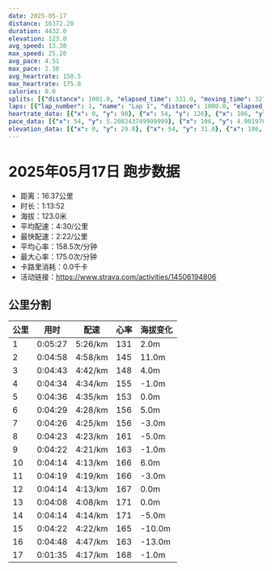 ```yaml
---
date: 2025-05-17
distance: 16372.20
duration: 4432.0
elevation: 123.0
avg_speed: 13.30
max_speed: 25.20
avg_pace: 4.51
max_pace: 2.38
avg_heartrate: 158.5
max_heartrate: 175.0
calories: 0.0
splits: [{"distance": 1001.0, "elapsed_time": 331.0, "moving_time": 327.0, "average_speed": 3.06, "pace": 5.446633986928104, "average_heartrate": 131.0703363914373, "elevation_difference": 2.0, "split_number": 1}, {"distance": 999.0, "elapsed_time": 298.0, "moving_time": 298.0, "average_speed": 3.35, "pace": 4.975134328358209, "average_heartrate": 145.49328859060404, "elevation_difference": 11.0, "split_number": 2}, {"distance": 1001.5, "elapsed_time": 283.0, "moving_time": 283.0, "average_speed": 3.54, "pace": 4.708107344632768, "average_heartrate": 148.50179211469535, "elevation_difference": 4.0, "split_number": 3}, {"distance": 998.5, "elapsed_time": 274.0, "moving_time": 274.0, "average_speed": 3.64, "pace": 4.578763736263736, "average_heartrate": 155.0912408759124, "elevation_difference": -1.0, "split_number": 4}, {"distance": 1002.5, "elapsed_time": 276.0, "moving_time": 276.0, "average_speed": 3.63, "pace": 4.591377410468319, "average_heartrate": 153.768115942029, "elevation_difference": 0.0, "split_number": 5}, {"distance": 999.5, "elapsed_time": 269.0, "moving_time": 269.0, "average_speed": 3.72, "pace": 4.4802956989247305, "average_heartrate": 156.74349442379182, "elevation_difference": 5.0, "split_number": 6}, {"distance": 999.0, "elapsed_time": 266.0, "moving_time": 266.0, "average_speed": 3.76, "pace": 4.4326329787234044, "average_heartrate": 156.20676691729324, "elevation_difference": -3.0, "split_number": 7}, {"distance": 1000.0, "elapsed_time": 263.0, "moving_time": 263.0, "average_speed": 3.8, "pace": 4.385973684210526, "average_heartrate": 161.40304182509504, "elevation_difference": -5.0, "split_number": 8}, {"distance": 1002.0, "elapsed_time": 262.0, "moving_time": 262.0, "average_speed": 3.82, "pace": 4.363010471204189, "average_heartrate": 163.3320610687023, "elevation_difference": -1.0, "split_number": 9}, {"distance": 1000.0, "elapsed_time": 254.0, "moving_time": 254.0, "average_speed": 3.94, "pace": 4.230126903553299, "average_heartrate": 166.66929133858267, "elevation_difference": 6.0, "split_number": 10}, {"distance": 997.0, "elapsed_time": 259.0, "moving_time": 259.0, "average_speed": 3.85, "pace": 4.3290129870129865, "average_heartrate": 166.66023166023166, "elevation_difference": -3.0, "split_number": 11}, {"distance": 1003.0, "elapsed_time": 254.0, "moving_time": 254.0, "average_speed": 3.95, "pace": 4.219417721518987, "average_heartrate": 167.6496062992126, "elevation_difference": 0.0, "split_number": 12}, {"distance": 999.0, "elapsed_time": 248.0, "moving_time": 248.0, "average_speed": 4.03, "pace": 4.135657568238213, "average_heartrate": 171.2298387096774, "elevation_difference": 0.0, "split_number": 13}, {"distance": 999.0, "elapsed_time": 254.0, "moving_time": 254.0, "average_speed": 3.93, "pace": 4.24089058524173, "average_heartrate": 171.24409448818898, "elevation_difference": -5.0, "split_number": 14}, {"distance": 999.0, "elapsed_time": 266.0, "moving_time": 262.0, "average_speed": 3.81, "pace": 4.374461942257217, "average_heartrate": 165.54580152671755, "elevation_difference": -10.0, "split_number": 15}, {"distance": 1003.0, "elapsed_time": 288.0, "moving_time": 288.0, "average_speed": 3.48, "pace": 4.789281609195402, "average_heartrate": 163.25, "elevation_difference": -13.0, "split_number": 16}, {"distance": 369.2, "elapsed_time": 95.0, "moving_time": 95.0, "average_speed": 3.89, "pace": 4.284498714652956, "average_heartrate": 168.1263157894737, "elevation_difference": -1.0, "split_number": 17}]
laps: [{"lap_number": 1, "name": "Lap 1", "distance": 1000.0, "elapsed_time": 329.0, "moving_time": 329.0, "average_speed": 3.04, "pace": 5.482467105263157, "average_heartrate": 129.42857142857142, "max_heartrate": 145, "start_date": "2025-05-17 16:43:39+00:00", "elevation_difference": 13.0}, {"lap_number": 2, "name": "Lap 2", "distance": 1000.0, "elapsed_time": 298.0, "moving_time": 298.0, "average_speed": 3.36, "pace": 4.960327380952381, "average_heartrate": 145.83333333333334, "max_heartrate": 151, "start_date": "2025-05-17 16:49:10+00:00", "elevation_difference": 15.0}, {"lap_number": 3, "name": "Lap 3", "distance": 1000.0, "elapsed_time": 282.0, "moving_time": 282.0, "average_speed": 3.55, "pace": 4.694845070422535, "average_heartrate": 148.66666666666666, "max_heartrate": 155, "start_date": "2025-05-17 16:54:08+00:00", "elevation_difference": 13.0}, {"lap_number": 4, "name": "Lap 4", "distance": 1000.0, "elapsed_time": 274.0, "moving_time": 274.0, "average_speed": 3.65, "pace": 4.566219178082192, "average_heartrate": 155.16666666666666, "max_heartrate": 163, "start_date": "2025-05-17 16:58:51+00:00", "elevation_difference": 7.0}, {"lap_number": 5, "name": "Lap 5", "distance": 1000.0, "elapsed_time": 275.0, "moving_time": 275.0, "average_speed": 3.64, "pace": 4.578763736263736, "average_heartrate": 153.83333333333334, "max_heartrate": 160, "start_date": "2025-05-17 17:03:25+00:00", "elevation_difference": 8.0}, {"lap_number": 6, "name": "Lap 6", "distance": 1000.0, "elapsed_time": 269.0, "moving_time": 269.0, "average_speed": 3.72, "pace": 4.4802956989247305, "average_heartrate": 156.33333333333334, "max_heartrate": 167, "start_date": "2025-05-17 17:08:01+00:00", "elevation_difference": 9.0}, {"lap_number": 7, "name": "Lap 7", "distance": 1000.0, "elapsed_time": 266.0, "moving_time": 266.0, "average_speed": 3.76, "pace": 4.4326329787234044, "average_heartrate": 156.0, "max_heartrate": 160, "start_date": "2025-05-17 17:12:30+00:00", "elevation_difference": 4.0}, {"lap_number": 8, "name": "Lap 8", "distance": 1000.0, "elapsed_time": 263.0, "moving_time": 263.0, "average_speed": 3.8, "pace": 4.385973684210526, "average_heartrate": 161.83333333333334, "max_heartrate": 167, "start_date": "2025-05-17 17:16:56+00:00", "elevation_difference": 5.0}, {"lap_number": 9, "name": "Lap 9", "distance": 1000.0, "elapsed_time": 261.0, "moving_time": 261.0, "average_speed": 3.83, "pace": 4.351618798955613, "average_heartrate": 163.0, "max_heartrate": 168, "start_date": "2025-05-17 17:21:19+00:00", "elevation_difference": 8.0}, {"lap_number": 10, "name": "Lap 10", "distance": 1000.0, "elapsed_time": 254.0, "moving_time": 254.0, "average_speed": 3.94, "pace": 4.230126903553299, "average_heartrate": 166.28571428571428, "max_heartrate": 173, "start_date": "2025-05-17 17:25:41+00:00", "elevation_difference": 10.0}, {"lap_number": 11, "name": "Lap 11", "distance": 1000.0, "elapsed_time": 259.0, "moving_time": 259.0, "average_speed": 3.86, "pace": 4.3177979274611396, "average_heartrate": 167.16666666666666, "max_heartrate": 169, "start_date": "2025-05-17 17:29:55+00:00", "elevation_difference": 4.0}, {"lap_number": 12, "name": "Lap 12", "distance": 1000.0, "elapsed_time": 253.0, "moving_time": 253.0, "average_speed": 3.95, "pace": 4.219417721518987, "average_heartrate": 168.0, "max_heartrate": 170, "start_date": "2025-05-17 17:34:14+00:00", "elevation_difference": 7.0}, {"lap_number": 13, "name": "Lap 13", "distance": 1000.0, "elapsed_time": 248.0, "moving_time": 248.0, "average_speed": 4.03, "pace": 4.135657568238213, "average_heartrate": 171.5, "max_heartrate": 173, "start_date": "2025-05-17 17:38:28+00:00", "elevation_difference": 4.0}, {"lap_number": 14, "name": "Lap 14", "distance": 1000.0, "elapsed_time": 254.0, "moving_time": 254.0, "average_speed": 3.94, "pace": 4.230126903553299, "average_heartrate": 171.33333333333334, "max_heartrate": 174, "start_date": "2025-05-17 17:42:36+00:00", "elevation_difference": 3.0}, {"lap_number": 15, "name": "Lap 15", "distance": 1000.0, "elapsed_time": 266.0, "moving_time": 266.0, "average_speed": 3.76, "pace": 4.4326329787234044, "average_heartrate": 165.0, "max_heartrate": 167, "start_date": "2025-05-17 17:46:50+00:00", "elevation_difference": 8.0}, {"lap_number": 16, "name": "Lap 16", "distance": 1000.0, "elapsed_time": 287.0, "moving_time": 287.0, "average_speed": 3.48, "pace": 4.789281609195402, "average_heartrate": 164.0, "max_heartrate": 167, "start_date": "2025-05-17 17:51:16+00:00", "elevation_difference": 5.0}, {"lap_number": 17, "name": "Lap 17", "distance": 372.16, "elapsed_time": 96.0, "moving_time": 96.0, "average_speed": 3.88, "pace": 4.295541237113402, "average_heartrate": 168.5, "max_heartrate": 170, "start_date": "2025-05-17 17:56:03+00:00", "elevation_difference": 3.0}]
heartrate_data: [{"x": 0, "y": 90}, {"x": 54, "y": 126}, {"x": 106, "y": 130}, {"x": 174, "y": 137}, {"x": 227, "y": 145}, {"x": 277, "y": 140}, {"x": 325, "y": 138}, {"x": 374, "y": 142}, {"x": 426, "y": 145}, {"x": 473, "y": 145}, {"x": 521, "y": 144}, {"x": 570, "y": 151}, {"x": 619, "y": 148}, {"x": 667, "y": 155}, {"x": 714, "y": 151}, {"x": 762, "y": 148}, {"x": 806, "y": 148}, {"x": 850, "y": 145}, {"x": 897, "y": 145}, {"x": 944, "y": 156}, {"x": 991, "y": 163}, {"x": 1036, "y": 159}, {"x": 1079, "y": 152}, {"x": 1123, "y": 148}, {"x": 1168, "y": 153}, {"x": 1213, "y": 148}, {"x": 1259, "y": 150}, {"x": 1305, "y": 153}, {"x": 1352, "y": 160}, {"x": 1395, "y": 157}, {"x": 1439, "y": 155}, {"x": 1482, "y": 148}, {"x": 1525, "y": 153}, {"x": 1570, "y": 154}, {"x": 1615, "y": 153}, {"x": 1660, "y": 163}, {"x": 1704, "y": 167}, {"x": 1747, "y": 160}, {"x": 1790, "y": 157}, {"x": 1833, "y": 154}, {"x": 1877, "y": 155}, {"x": 1920, "y": 154}, {"x": 1964, "y": 156}, {"x": 2009, "y": 162}, {"x": 2052, "y": 167}, {"x": 2096, "y": 164}, {"x": 2138, "y": 161}, {"x": 2182, "y": 160}, {"x": 2225, "y": 157}, {"x": 2268, "y": 157}, {"x": 2312, "y": 163}, {"x": 2356, "y": 163}, {"x": 2399, "y": 168}, {"x": 2440, "y": 168}, {"x": 2483, "y": 159}, {"x": 2525, "y": 160}, {"x": 2566, "y": 163}, {"x": 2607, "y": 164}, {"x": 2650, "y": 166}, {"x": 2692, "y": 171}, {"x": 2733, "y": 173}, {"x": 2774, "y": 167}, {"x": 2815, "y": 168}, {"x": 2857, "y": 166}, {"x": 2899, "y": 165}, {"x": 2943, "y": 169}, {"x": 2985, "y": 167}, {"x": 3030, "y": 168}, {"x": 3072, "y": 168}, {"x": 3114, "y": 166}, {"x": 3155, "y": 166}, {"x": 3196, "y": 170}, {"x": 3237, "y": 168}, {"x": 3279, "y": 170}, {"x": 3320, "y": 173}, {"x": 3359, "y": 172}, {"x": 3399, "y": 170}, {"x": 3440, "y": 172}, {"x": 3481, "y": 171}, {"x": 3523, "y": 171}, {"x": 3564, "y": 170}, {"x": 3605, "y": 171}, {"x": 3647, "y": 171}, {"x": 3689, "y": 171}, {"x": 3730, "y": 171}, {"x": 3772, "y": 174}, {"x": 3820, "y": 164}, {"x": 3862, "y": 165}, {"x": 3905, "y": 164}, {"x": 3948, "y": 165}, {"x": 3991, "y": 165}, {"x": 4034, "y": 167}, {"x": 4078, "y": 167}, {"x": 4118, "y": 166}, {"x": 4164, "y": 163}, {"x": 4208, "y": 164}, {"x": 4254, "y": 163}, {"x": 4312, "y": 161}, {"x": 4360, "y": 167}, {"x": 4403, "y": 170}]
pace_data: [{"x": 54, "y": 5.208343749999999}, {"x": 106, "y": 4.901970588235294}, {"x": 174, "y": 7.507522522522521}, {"x": 227, "y": 5.952392857142857}, {"x": 277, "y": 4.901970588235294}, {"x": 325, "y": 4.761914285714285}, {"x": 374, "y": 5.376354838709677}, {"x": 426, "y": 4.761914285714285}, {"x": 473, "y": 4.761914285714285}, {"x": 521, "y": 4.901970588235294}, {"x": 570, "y": 5.050515151515151}, {"x": 619, "y": 5.050515151515151}, {"x": 667, "y": 5.208343749999999}, {"x": 714, "y": 4.166675}, {"x": 762, "y": 4.901970588235294}, {"x": 806, "y": 3.968261904761904}, {"x": 850, "y": 4.504513513513513}, {"x": 897, "y": 4.761914285714285}, {"x": 944, "y": 4.629638888888889}, {"x": 991, "y": 4.901970588235294}, {"x": 1036, "y": 4.166675}, {"x": 1079, "y": 4.385973684210526}, {"x": 1123, "y": 4.504513513513513}, {"x": 1168, "y": 4.385973684210526}, {"x": 1213, "y": 4.761914285714285}, {"x": 1259, "y": 5.050515151515151}, {"x": 1305, "y": 4.901970588235294}, {"x": 1352, "y": 4.504513513513513}, {"x": 1395, "y": 4.166675}, {"x": 1439, "y": 4.629638888888889}, {"x": 1482, "y": 4.166675}, {"x": 1525, "y": 4.065048780487805}, {"x": 1570, "y": 4.629638888888889}, {"x": 1615, "y": 4.504513513513513}, {"x": 1660, "y": 4.166675}, {"x": 1704, "y": 4.385973684210526}, {"x": 1747, "y": 4.385973684210526}, {"x": 1790, "y": 4.2735128205128206}, {"x": 1833, "y": 4.504513513513513}, {"x": 1877, "y": 4.504513513513513}, {"x": 1920, "y": 4.629638888888889}, {"x": 1964, "y": 4.385973684210526}, {"x": 2009, "y": 4.504513513513513}, {"x": 2052, "y": 4.385973684210526}, {"x": 2096, "y": 4.385973684210526}, {"x": 2138, "y": 4.504513513513513}, {"x": 2182, "y": 4.629638888888889}, {"x": 2225, "y": 4.385973684210526}, {"x": 2268, "y": 4.166675}, {"x": 2312, "y": 4.629638888888889}, {"x": 2356, "y": 4.504513513513513}, {"x": 2399, "y": 4.065048780487805}, {"x": 2440, "y": 4.166675}, {"x": 2483, "y": 4.761914285714285}, {"x": 2525, "y": 4.166675}, {"x": 2566, "y": 4.2735128205128206}, {"x": 2607, "y": 4.2735128205128206}, {"x": 2650, "y": 4.2735128205128206}, {"x": 2692, "y": 4.2735128205128206}, {"x": 2733, "y": 4.385973684210526}, {"x": 2774, "y": 4.2735128205128206}, {"x": 2815, "y": 3.968261904761904}, {"x": 2857, "y": 4.2735128205128206}, {"x": 2899, "y": 4.629638888888889}, {"x": 2943, "y": 4.065048780487805}, {"x": 2985, "y": 4.166675}, {"x": 3030, "y": 4.629638888888889}, {"x": 3072, "y": 4.504513513513513}, {"x": 3114, "y": 4.166675}, {"x": 3155, "y": 4.385973684210526}, {"x": 3196, "y": 3.968261904761904}, {"x": 3237, "y": 4.065048780487805}, {"x": 3279, "y": 4.166675}, {"x": 3320, "y": 3.875976744186046}, {"x": 3359, "y": 3.968261904761904}, {"x": 3399, "y": 4.166675}, {"x": 3440, "y": 4.385973684210526}, {"x": 3481, "y": 4.166675}, {"x": 3523, "y": 4.385973684210526}, {"x": 3564, "y": 4.065048780487805}, {"x": 3605, "y": 4.2735128205128206}, {"x": 3647, "y": 4.504513513513513}, {"x": 3689, "y": 4.2735128205128206}, {"x": 3730, "y": 4.065048780487805}, {"x": 3772, "y": 5.747137931034483}, {"x": 3820, "y": 4.385973684210526}, {"x": 3862, "y": 4.2735128205128206}, {"x": 3905, "y": 4.761914285714285}, {"x": 3948, "y": 4.065048780487805}, {"x": 3991, "y": 4.901970588235294}, {"x": 4034, "y": 4.385973684210526}, {"x": 4078, "y": 4.385973684210526}, {"x": 4118, "y": 4.065048780487805}, {"x": 4164, "y": 4.504513513513513}, {"x": 4208, "y": 4.2735128205128206}, {"x": 4254, "y": 4.385973684210526}, {"x": 4312, "y": 13.935367892976588}, {"x": 4360, "y": 4.2735128205128206}, {"x": 4403, "y": 4.065048780487805}]
elevation_data: [{"x": 0, "y": 29.0}, {"x": 54, "y": 31.0}, {"x": 106, "y": 31.0}, {"x": 174, "y": 26.0}, {"x": 227, "y": 26.0}, {"x": 277, "y": 29.0}, {"x": 325, "y": 30.0}, {"x": 374, "y": 31.0}, {"x": 426, "y": 37.0}, {"x": 473, "y": 37.0}, {"x": 521, "y": 37.0}, {"x": 570, "y": 40.0}, {"x": 619, "y": 41.0}, {"x": 667, "y": 45.0}, {"x": 714, "y": 47.0}, {"x": 762, "y": 46.0}, {"x": 806, "y": 47.0}, {"x": 850, "y": 46.0}, {"x": 897, "y": 45.0}, {"x": 944, "y": 48.0}, {"x": 991, "y": 52.0}, {"x": 1036, "y": 51.0}, {"x": 1079, "y": 48.0}, {"x": 1123, "y": 44.0}, {"x": 1168, "y": 45.0}, {"x": 1213, "y": 44.0}, {"x": 1259, "y": 45.0}, {"x": 1305, "y": 47.0}, {"x": 1352, "y": 52.0}, {"x": 1395, "y": 48.0}, {"x": 1439, "y": 47.0}, {"x": 1482, "y": 44.0}, {"x": 1525, "y": 43.0}, {"x": 1570, "y": 43.0}, {"x": 1615, "y": 43.0}, {"x": 1660, "y": 46.0}, {"x": 1704, "y": 50.0}, {"x": 1747, "y": 48.0}, {"x": 1790, "y": 46.0}, {"x": 1833, "y": 43.0}, {"x": 1877, "y": 43.0}, {"x": 1920, "y": 43.0}, {"x": 1964, "y": 45.0}, {"x": 2009, "y": 48.0}, {"x": 2052, "y": 51.0}, {"x": 2096, "y": 49.0}, {"x": 2138, "y": 47.0}, {"x": 2182, "y": 43.0}, {"x": 2225, "y": 43.0}, {"x": 2268, "y": 42.0}, {"x": 2312, "y": 45.0}, {"x": 2356, "y": 47.0}, {"x": 2399, "y": 49.0}, {"x": 2440, "y": 46.0}, {"x": 2483, "y": 42.0}, {"x": 2525, "y": 41.0}, {"x": 2566, "y": 41.0}, {"x": 2607, "y": 41.0}, {"x": 2650, "y": 42.0}, {"x": 2692, "y": 47.0}, {"x": 2733, "y": 48.0}, {"x": 2774, "y": 47.0}, {"x": 2815, "y": 45.0}, {"x": 2857, "y": 46.0}, {"x": 2899, "y": 44.0}, {"x": 2943, "y": 44.0}, {"x": 2985, "y": 45.0}, {"x": 3030, "y": 44.0}, {"x": 3072, "y": 46.0}, {"x": 3114, "y": 45.0}, {"x": 3155, "y": 45.0}, {"x": 3196, "y": 46.0}, {"x": 3237, "y": 44.0}, {"x": 3279, "y": 42.0}, {"x": 3320, "y": 45.0}, {"x": 3359, "y": 43.0}, {"x": 3399, "y": 44.0}, {"x": 3440, "y": 43.0}, {"x": 3481, "y": 43.0}, {"x": 3523, "y": 43.0}, {"x": 3564, "y": 43.0}, {"x": 3605, "y": 42.0}, {"x": 3647, "y": 42.0}, {"x": 3689, "y": 44.0}, {"x": 3730, "y": 42.0}, {"x": 3772, "y": 42.0}, {"x": 3820, "y": 43.0}, {"x": 3862, "y": 39.0}, {"x": 3905, "y": 35.0}, {"x": 3948, "y": 33.0}, {"x": 3991, "y": 28.0}, {"x": 4034, "y": 30.0}, {"x": 4078, "y": 27.0}, {"x": 4118, "y": 23.0}, {"x": 4164, "y": 21.0}, {"x": 4208, "y": 20.0}, {"x": 4254, "y": 19.0}, {"x": 4312, "y": 12.0}, {"x": 4360, "y": 19.0}, {"x": 4403, "y": 17.0}]
---
```


# 2025年05月17日 跑步数据

- 距离：16.37公里
- 时长：1:13:52
- 海拔：123.0米
- 平均配速：4:30/公里
- 最快配速：2:22/公里
- 平均心率：158.5次/分钟
- 最大心率：175.0次/分钟
- 卡路里消耗：0.0千卡
- 活动链接：https://www.strava.com/activities/14506194806

## 公里分割

| 公里 | 用时 | 配速 | 心率 | 海拔变化 |
|------|------|------|------|------|
| 1 | 0:05:27 | 5:26/km | 131 | 2.0m |
| 2 | 0:04:58 | 4:58/km | 145 | 11.0m |
| 3 | 0:04:43 | 4:42/km | 148 | 4.0m |
| 4 | 0:04:34 | 4:34/km | 155 | -1.0m |
| 5 | 0:04:36 | 4:35/km | 153 | 0.0m |
| 6 | 0:04:29 | 4:28/km | 156 | 5.0m |
| 7 | 0:04:26 | 4:25/km | 156 | -3.0m |
| 8 | 0:04:23 | 4:23/km | 161 | -5.0m |
| 9 | 0:04:22 | 4:21/km | 163 | -1.0m |
| 10 | 0:04:14 | 4:13/km | 166 | 6.0m |
| 11 | 0:04:19 | 4:19/km | 166 | -3.0m |
| 12 | 0:04:14 | 4:13/km | 167 | 0.0m |
| 13 | 0:04:08 | 4:08/km | 171 | 0.0m |
| 14 | 0:04:14 | 4:14/km | 171 | -5.0m |
| 15 | 0:04:22 | 4:22/km | 165 | -10.0m |
| 16 | 0:04:48 | 4:47/km | 163 | -13.0m |
| 17 | 0:01:35 | 4:17/km | 168 | -1.0m |

